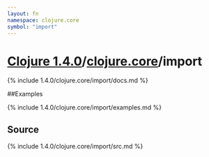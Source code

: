 ```yaml
---
layout: fn
namespace: clojure.core
symbol: "import"
---
```


# [Clojure 1.4.0](../../)/[clojure.core](../)/import

{% include 1.4.0/clojure.core/import/docs.md %}

##Examples

{% include 1.4.0/clojure.core/import/examples.md %}
## Source
{% include 1.4.0/clojure.core/import/src.md %}

